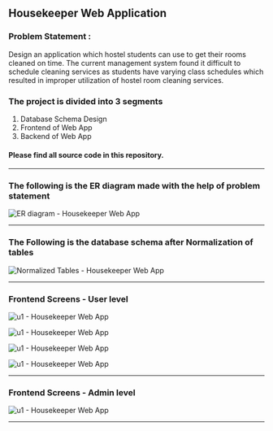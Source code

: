 ## Housekeeper Web Application

### Problem Statement : 
Design an application which hostel students can use to get their rooms cleaned on time. The current management system found it difficult to schedule cleaning services as students have varying class schedules which resulted in improper utilization of hostel room cleaning services.

### The project is divided into 3 segments
1. Database Schema Design
2. Frontend of Web App
3. Backend of Web App

#### Please find all source code in this repository.
----

### The following is the ER diagram made with the help of problem statement

![ER diagram - Housekeeper Web App](ERDiagram.png)

-------

### The Following is the database schema after Normalization of tables

![Normalized Tables - Housekeeper Web App](normtable.png)

--------------

### Frontend Screens - User level

![u1 - Housekeeper Web App](https://aptostar.com/car.webp)

![u1 - Housekeeper Web App](https://aptostar.com/car.webp)

![u1 - Housekeeper Web App](https://aptostar.com/car.webp)

![u1 - Housekeeper Web App](https://aptostar.com/car.webp)

--------------

### Frontend Screens - Admin level

![u1 - Housekeeper Web App](https://aptostar.com/car.webp)


------------------------
